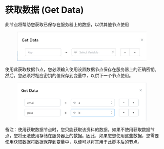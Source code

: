 # 获取数据 (Get Data)

此节点将帮助您获取已保存在服务器上的数据，以供其他节点使用

<figure><img src="../../.gitbook/assets/image (27) (1).png" alt=""><figcaption></figcaption></figure>

使用此获取数据节点，您必须输入使用设置数据节点保存在服务器上的正确密钥。然后，您必须将相应密钥的值保存到变量中，以供下一个节点使用。

<figure><img src="../../.gitbook/assets/image (28) (1).png" alt=""><figcaption></figcaption></figure>

备注：使用获取数据节点时，您只能获取该资料的数据。如果不使用获取数据节点，您将无法使用存储在服务器上的数据。因此，如果您想使用这些数据，您需要使用获取数据将数据保存到变量中，以便可以将其用于此脚本后的节点。
